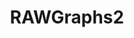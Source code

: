 ---
title: RAWGraphs2
description: Fashion and Beauty are a powerful form of self-expression. This category documents style through inspiring shots of street fashion, skincare products, avant-garde editorial photographs, and more.
weight: 1
address: https://raw.dataviz.jp/
---